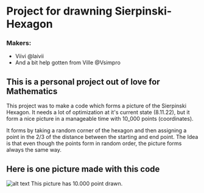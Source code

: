 # Project for drawning Sierpinski-Hexagon

### Makers:
* Viivi @laivii
* And a bit help gotten from Ville @Vsimpro

## This is a personal project out of love for Mathematics

This project was to make a code which forms a picture of the Sierpinski Hexagon.
It needs a lot of optimization at it's current state (8.11.22), but it form a nice picture in a manageable time with 10_000 points (coordinates).

It forms by taking a random corner of the hexagon and then assigning a point in the 2/3 of the distance between the starting and end point.
The Idea is that even though the points form in random order, the picture forms always the same way.

## Here is one picture made with this code
![alt text](pictures/sierpinski_10_000_black.png?raw=true "Sierpinski Hexagon")
This picture has 10.000 point drawn.

